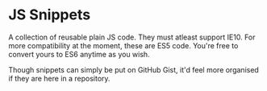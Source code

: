 # JS Snippets
A collection of reusable plain JS code. They must atleast support IE10. For more compatibility at the moment, these are ES5 code. You're free to convert yours to ES6 anytime as you wish.

Though snippets can simply be put on GitHub Gist, it'd feel more organised if they are here in a repository.
